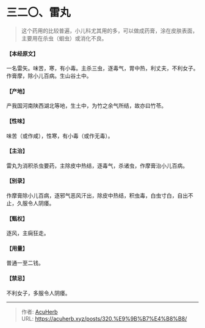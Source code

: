# 三二〇、雷丸


> 这个药用的比较普遍，小儿科尤其用的多，可以做成药膏，涂在皮肤表面，主要用在杀虫（蛔虫）或消化不良。

#### 【本经原文】
一名雷矢。味苦，寒，有小毒。主杀三虫，逐毒气，胃中热，利丈夫，不利女子。作膏摩，除小儿百病。生山谷土中。
#### 【产地】
产我国河南陕西湖北等地，生土中，为竹之余气所结，故亦曰竹苓。
#### 【性味】
味苦（或作咸），性寒，有小毒（或作无毒）。
#### 【主治】
雷丸为消积杀虫要药，主除皮中热结，逐毒气，杀诸虫，作摩膏治小儿百病。
#### 【别录】
作摩膏除小儿百病，逐邪气恶风汗出，除皮中热结，积虫毒，白虫寸白，自出不止，久服令人阴痿。
#### 【甄权】
逐风，主痫狂走。
#### 【用量】
普通一至二钱。
#### 【禁忌】
不利女子，多服令人阴痿。

---

> 作者: [AcuHerb](https://acuherb.xyz)  
> URL: https://acuherb.xyz/posts/320.%E9%9B%B7%E4%B8%B8/  

